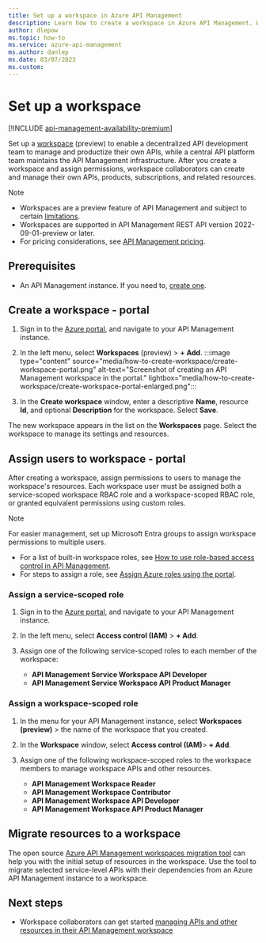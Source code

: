 ```yaml
---
title: Set up a workspace in Azure API Management
description: Learn how to create a workspace in Azure API Management. Workspaces allow decentralized API development teams to own and productize their own APIs.
author: dlepow
ms.topic: how-to
ms.service: azure-api-management
ms.author: danlep
ms.date: 03/07/2023
ms.custom:
---
```


# Set up a workspace

[!INCLUDE [api-management-availability-premium](../../includes/api-management-availability-premium.md)]

Set up a [workspace](workspaces-overview.md) (preview) to enable a decentralized API development team to manage and productize their own APIs, while a central API platform team maintains the API Management infrastructure. After you create a workspace and assign permissions, workspace collaborators can create and manage their own APIs, products, subscriptions, and related resources.

> [!NOTE]
> * Workspaces are a preview feature of API Management and subject to certain [limitations](workspaces-overview.md#preview-limitations).
> * Workspaces are supported in API Management REST API version 2022-09-01-preview or later.
> * For pricing considerations, see [API Management pricing](https://azure.microsoft.com/pricing/details/api-management/).

## Prerequisites

* An API Management instance. If you need to, [create one](get-started-create-service-instance.md).

## Create a workspace - portal

1. Sign in to the [Azure portal](https://portal.azure.com), and navigate to your API Management instance.

1. In the left menu, select **Workspaces** (preview) > **+ Add**.
:::image type="content" source="media/how-to-create-workspace/create-workspace-portal.png" alt-text="Screenshot of creating an API Management workspace in the portal." lightbox="media/how-to-create-workspace/create-workspace-portal-enlarged.png":::
    
1. In the **Create workspace** window, enter a descriptive **Name**, resource **Id**, and optional **Description** for the workspace. Select **Save**.

The new workspace appears in the list on the **Workspaces** page. Select the workspace to manage its settings and resources.


## Assign users to workspace - portal

After creating a workspace, assign permissions to users to manage the workspace's resources. Each workspace user must be assigned both a service-scoped workspace RBAC role and a workspace-scoped RBAC role, or granted equivalent permissions using custom roles. 

> [!NOTE]
> For easier management, set up Microsoft Entra groups to assign workspace permissions to multiple users.
> 

* For a list of built-in workspace roles, see [How to use role-based access control in API Management](api-management-role-based-access-control.md).
* For steps to assign a role, see [Assign Azure roles using the portal](../role-based-access-control/role-assignments-portal.yml?tabs=current).


### Assign a service-scoped role

1. Sign in to the [Azure portal](https://portal.azure.com), and navigate to your API Management instance.

1. In the left menu, select **Access control (IAM)** > **+ Add**.

1. Assign one of the following service-scoped roles to each member of the workspace:

    * **API Management Service Workspace API Developer**
    * **API Management Service Workspace API Product Manager**

### Assign a workspace-scoped role

1. In the menu for your API Management instance, select **Workspaces (preview)**  > the name of the workspace that you created.
1. In the **Workspace** window, select **Access control (IAM)**> **+ Add**.
    
1. Assign one of the following workspace-scoped roles to the workspace members to manage workspace APIs and other resources. 

    * **API Management Workspace Reader**
    * **API Management Workspace Contributor**
    * **API Management Workspace API Developer**
    * **API Management Workspace API Product Manager**

## Migrate resources to a workspace

The open source [Azure API Management workspaces migration tool](https://github.com/Azure-Samples/api-management-workspaces-migration) can help you with the initial setup of resources in the workspace. Use the tool to migrate selected service-level APIs with their dependencies from an Azure API Management instance to a workspace.  

## Next steps

* Workspace collaborators can get started [managing APIs and other resources in their API Management workspace](api-management-in-workspace.md)
